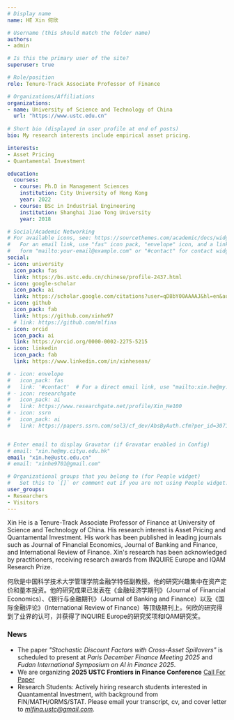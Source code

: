 ```yaml
---
# Display name
name: HE Xin 何欣 

# Username (this should match the folder name)
authors:
- admin

# Is this the primary user of the site?
superuser: true

# Role/position
role: Tenure-Track Associate Professor of Finance

# Organizations/Affiliations
organizations:
- name: University of Science and Technology of China
  url: "https://www.ustc.edu.cn"
  
# Short bio (displayed in user profile at end of posts)
bio: My research interests include empirical asset pricing.

interests:
- Asset Pricing
- Quantamental Investment

education:
  courses:
  - course: Ph.D in Management Sciences
    institution: City University of Hong Kong
    year: 2022
  - course: BSc in Industrial Engineering
    institution: Shanghai Jiao Tong University
    year: 2018

# Social/Academic Networking
# For available icons, see: https://sourcethemes.com/academic/docs/widgets/#icons
#   For an email link, use "fas" icon pack, "envelope" icon, and a link in the
#   form "mailto:your-email@example.com" or "#contact" for contact widget.
social:
- icon: university
  icon_pack: fas
  link: https://bs.ustc.edu.cn/chinese/profile-2437.html
- icon: google-scholar
  icon_pack: ai
  link: https://scholar.google.com/citations?user=qD8bY00AAAAJ&hl=en&authuser=2
- icon: github
  icon_pack: fab
  link: https://github.com/xinhe97
  # link: https://github.com/mlfina
- icon: orcid
  icon_pack: ai
  link: https://orcid.org/0000-0002-2275-5215
- icon: linkedin
  icon_pack: fab
  link: https://www.linkedin.com/in/xinhesean/

# - icon: envelope
#   icon_pack: fas
#   link: '#contact'  # For a direct email link, use "mailto:xin.he@my.cityu.edu.hk".
# - icon: researchgate
#   icon_pack: ai
#   link: https://www.researchgate.net/profile/Xin_He100
# - icon: ssrn
#   icon_pack: ai
#   link: https://papers.ssrn.com/sol3/cf_dev/AbsByAuth.cfm?per_id=3071233


# Enter email to display Gravatar (if Gravatar enabled in Config)
# email: "xin.he@my.cityu.edu.hk"
email: "xin.he@ustc.edu.cn"
# email: "xinhe9701@gmail.com"

# Organizational groups that you belong to (for People widget)
#   Set this to `[]` or comment out if you are not using People widget.  
user_groups:
- Researchers
- Visitors
---
```


Xin He is a Tenure-Track Associate Professor of Finance at University of Science and Technology of China. 
His research interest is Asset Pricing and Quantamental Investment.
His work has been published in leading journals such as Journal of Financial Economics, Journal of Banking and Finance, and International Review of Finance.
Xin's research has been acknowledged by practitioners, receiving research awards from INQUIRE Europe and IQAM Research Prize.

何欣是中国科学技术大学管理学院金融学特任副教授。他的研究兴趣集中在资产定价和量本投资。他的研究成果已发表在《金融经济学期刊》（Journal of Financial Economics）、《银行与金融期刊》（Journal of Banking and Finance）以及《国际金融评论》（International Review of Finance）等顶级期刊上。何欣的研究得到了业界的认可，并获得了INQUIRE Europe的研究奖项和IQAM研究奖。

### News

- The paper *"Stochastic Discount Factors with Cross-Asset Spillovers"* is scheduled to present at *Paris December Finance Meeting 2025* and *Fudan International Symposium on AI in Finance 2025*.
- We are organizing **2025 USTC Frontiers in Finance Conference** [Call For Paper](https://afc-ustc.org)
- Research Students: 
Actively hiring research students interested in Quantamental Investment, 
with background from FIN/MATH/ORMS/STAT. 
Please email your transcript, cv, and cover letter to *mlfina.ustc@gmail.com*.
